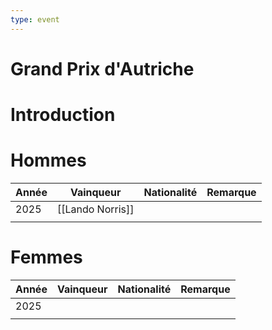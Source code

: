 ```yaml
---
type: event
---
```


# Grand Prix d'Autriche

# Introduction

# Hommes

| Année | Vainqueur        | Nationalité | Remarque |
| ----- | ---------------- | ----------- | -------- |
| 2025  | [[Lando Norris]] |             |          |
|       |                  |             |          |
# Femmes

| Année | Vainqueur | Nationalité | Remarque |
| ----- | --------- | ----------- | -------- |
| 2025  |           |             |          |
|       |           |             |          |
